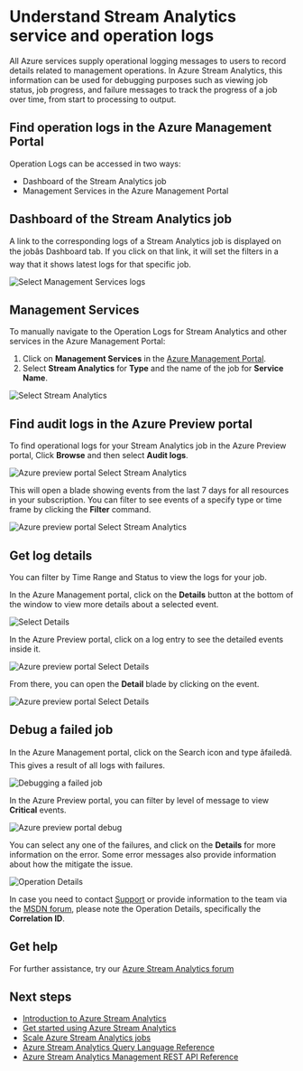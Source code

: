 <properties 
	pageTitle="Utilize operation and service logs in Stream Analytics | Windows Azure" 
	description="How-to use Stream Analytics operation logs" 
	keywords="service logs"
	services="stream-analytics" 
	documentationCenter="" 
	authors="jeffstokes72" 
	manager="paulettm" 
	editor="cgronlun"/>

<tags
	ms.service="stream-analytics"
	ms.date="12/04/2015"
	wacn.date=""/>

# Understand Stream Analytics service and operation logs

All Azure services supply operational logging messages to users to record details related to management operations. In Azure Stream Analytics, this information can be used for debugging purposes such as viewing job status, job progress, and failure messages to track the progress of a job over time, from start to processing to output.

## Find operation logs in the Azure Management Portal

Operation Logs can be accessed in two ways:  

- Dashboard of the Stream Analytics job  
- Management Services in the Azure Management Portal  

## Dashboard of the Stream Analytics job

A link to the corresponding logs of a Stream Analytics job is displayed on the jobâs Dashboard tab. If you click on that link, it will set the filters in a way that it shows latest logs for that specific job.

  ![Select Management Services logs](./media/stream-analytics-operation-logs/01-stream-analytics-operation-logs.png)  

## Management Services

To manually navigate to the Operation Logs for Stream Analytics and other services in the Azure Management Portal:

1.	Click on **Management Services** in the [Azure Management Portal](https://manage.windowsazure.cn).
2.	Select **Stream Analytics** for **Type** and the name of the job for **Service Name**.  

  ![Select Stream Analytics](./media/stream-analytics-operation-logs/02-stream-analytics-operation-logs.png)  

## Find audit logs in the Azure Preview portal ##

To find operational logs for your Stream Analytics job in the Azure Preview portal, Click **Browse** and then select **Audit logs**.

  ![Azure preview portal Select Stream Analytics](./media/stream-analytics-operation-logs/06-stream-analytics-operation-logs.png)  

This will open a blade showing events from the last 7 days for all resources in your subscription.  You can filter to see events of a specify type or time frame by clicking the **Filter** command.

  ![Azure preview portal Select Stream Analytics](./media/stream-analytics-operation-logs/07-stream-analytics-operation-logs.png)  

## Get log details

You can filter by Time Range and Status to view the logs for your job.

In the Azure Management portal, click on the **Details** button at the bottom of the window to view more details about a selected event. 

  ![Select Details](./media/stream-analytics-operation-logs/03-stream-analytics-operation-logs.png)  

In the Azure Preview portal, click on a log entry to see the detailed events inside it.

  ![Azure preview portal Select Details](./media/stream-analytics-operation-logs/08-stream-analytics-operation-logs.png)  

From there, you can open the **Detail** blade by clicking on the event.

  ![Azure preview portal Select Details](./media/stream-analytics-operation-logs/09-stream-analytics-operation-logs.png)  

## Debug a failed job

In the Azure Management portal, click on the Search icon and type âfailedâ. This gives a result of all logs with failures. 

  ![Debugging a failed job](./media/stream-analytics-operation-logs/04-stream-analytics-operation-logs.png)  

In the Azure Preview portal, you can filter by level of message to view **Critical** events.

  ![Azure preview portal debug](./media/stream-analytics-operation-logs/10-stream-analytics-operation-logs.png)  

You can select any one of the failures, and click on the **Details** for more information on the error.  Some error messages also provide information about how the mitigate the issue. 

  ![Operation Details](./media/stream-analytics-operation-logs/05-stream-analytics-operation-logs.png)  

In case you need to contact [Support](/support/contact/) or provide information to the team via the [MSDN forum](https://social.msdn.microsoft.com/Forums/home?forum=AzureStreamAnalytics), please note the Operation Details, specifically the **Correlation ID**. 

## Get help
For further assistance, try our [Azure Stream Analytics forum](https://social.msdn.microsoft.com/Forums/home?forum=AzureStreamAnalytics)

## Next steps

- [Introduction to Azure Stream Analytics](/documentation/articles/stream-analytics-introduction)
- [Get started using Azure Stream Analytics](/documentation/articles/stream-analytics-get-started)
- [Scale Azure Stream Analytics jobs](/documentation/articles/stream-analytics-scale-jobs)
- [Azure Stream Analytics Query Language Reference](https://msdn.microsoft.com/zh-cn/library/azure/dn834998.aspx)
- [Azure Stream Analytics Management REST API Reference](https://msdn.microsoft.com/zh-cn/library/azure/dn835031.aspx)
